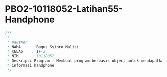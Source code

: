 # PBO2-10118052-Latihan55-Handphone

```java
/**
 *	
 * @author
 * NAMA     : Bagus Syibro Malisi
 * KELAS    : IF-2
 * NIM      : 10118052
 * Deskripsi Program : Membuat program berbasis object untuk mendapatkan
 * informasi handphone
 */
 ```
